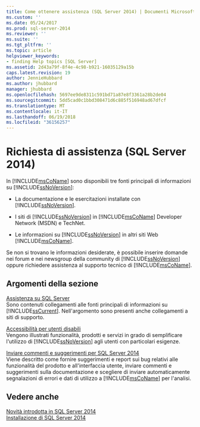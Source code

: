 ```yaml
---
title: Come ottenere assistenza (SQL Server 2014) | Documenti Microsoft
ms.custom: ''
ms.date: 05/24/2017
ms.prod: sql-server-2014
ms.reviewer: ''
ms.suite: ''
ms.tgt_pltfrm: ''
ms.topic: article
helpviewer_keywords:
- finding Help topics [SQL Server]
ms.assetid: 2d43a79f-8f4e-4c98-b921-16035129a15b
caps.latest.revision: 19
author: JennieHubbard
ms.author: jhubbard
manager: jhubbard
ms.openlocfilehash: 5697ee9de8311c591bd71a87e8f3361a28b2de04
ms.sourcegitcommit: 5dd5cad0c1bbd308471d6c885f516948ad67dfcf
ms.translationtype: MT
ms.contentlocale: it-IT
ms.lasthandoff: 06/19/2018
ms.locfileid: "36156257"
---
```

# <a name="getting-assistance-sql-server-2014"></a>Richiesta di assistenza (SQL Server 2014)
  In [!INCLUDE[msCoName](../includes/msconame-md.md)] sono disponibili tre fonti principali di informazioni su [!INCLUDE[ssNoVersion](../includes/ssnoversion-md.md)]:  
  
-   La documentazione e le esercitazioni installate con [!INCLUDE[ssNoVersion](../includes/ssnoversion-md.md)].  
  
-   I siti di [!INCLUDE[ssNoVersion](../includes/ssnoversion-md.md)] in [!INCLUDE[msCoName](../includes/msconame-md.md)] Developer Network (MSDN) e TechNet.  
  
-   Le informazioni su [!INCLUDE[ssNoVersion](../includes/ssnoversion-md.md)] in altri siti Web [!INCLUDE[msCoName](../includes/msconame-md.md)].  
  
 Se non si trovano le informazioni desiderate, è possibile inserire domande nei forum e nei newsgroup della community di [!INCLUDE[ssNoVersion](../includes/ssnoversion-md.md)] oppure richiedere assistenza al supporto tecnico di [!INCLUDE[msCoName](../includes/msconame-md.md)].  
  
## <a name="in-this-section"></a>Argomenti della sezione  
 [Assistenza su SQL Server](../../2014/getting-started/getting-sql-server-assistance.md)  
 Sono contenuti collegamenti alle fonti principali di informazioni su [!INCLUDE[ssCurrent](../includes/sscurrent-md.md)]. Nell'argomento sono presenti anche collegamenti a siti di supporto.  
  
 [Accessibilità per utenti disabili](../../2014/getting-started/accessibility-for-people-with-disabilities.md)  
 Vengono illustrati funzionalità, prodotti e servizi in grado di semplificare l'utilizzo di [!INCLUDE[ssNoVersion](../includes/ssnoversion-md.md)] agli utenti con particolari esigenze.  
  
 [Inviare commenti e suggerimenti per SQL Server 2014](../../2014/getting-started/providing-feedback-for-sql-server-2014.md)  
 Viene descritto come fornire suggerimenti e report sui bug relativi alle funzionalità del prodotto e all'interfaccia utente, inviare commenti e suggerimenti sulla documentazione e scegliere di inviare automaticamente segnalazioni di errori e dati di utilizzo a [!INCLUDE[msCoName](../includes/msconame-md.md)] per l'analisi.  
  
## <a name="see-also"></a>Vedere anche  
 [Novità introdotta in SQL Server 2014](../sql-server/what-s-new-in-sql-server-2016.md)   
 [Installazione di SQL Server 2014](../database-engine/install-windows/installation-for-sql-server.md)  
  
  